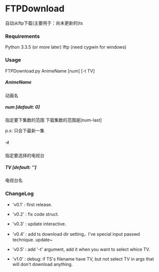 FTPDownload
===========

   自动从ftp下载(主要用于：尚未更新的)ts


### Requirements

   Python 3.3.5 (or more later)
   lftp (need cygwin for windows)

### Usage

   FTPDownload.py AnimeName [num] [-t TV]

##### AnimeName
   动画名

##### num [dafault: 0]
   指定要下集数的范围
   下载集数的范围是[num-last]
   
   p.s: 只会下最新一集

##### -t
   指定要选择的电视台

##### TV [default: '']
   电视台名


### ChangeLog

   * 'v0.1' : first release.

   * 'v0.2' : fix code struct.    

   * 'v0.3' : update interactive.

   * 'v0.4' : add ts download dir setting，I've special input passwd technique. update~

   * 'v0.5' : add '-t' argument, add it when you want to select whice TV.

   * 'v1.0' : debug: if TS's filename have TV, but not select TV in args that will don't download anything.